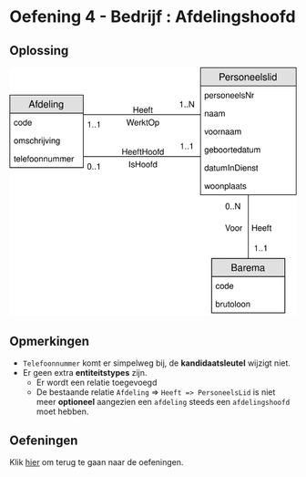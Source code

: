 # Oefening 4 - Bedrijf : Afdelingshoofd
## Oplossing

<img src="./exercise-4.svg">

## Opmerkingen
- `Telefoonnummer` komt er simpelweg bij, de **kandidaatsleutel** wijzigt niet.
- Er geen extra **entiteitstypes** zijn.
    - Er wordt een relatie toegevoegd
    - De bestaande relatie `Afdeling` => `Heeft => PersoneelsLid` is niet meer **optioneel** aangezien een `afdeling` steeds een `afdelingshoofd` moet hebben.

## Oefeningen
Klik [hier](../exercises.md) om terug te gaan naar de oefeningen.